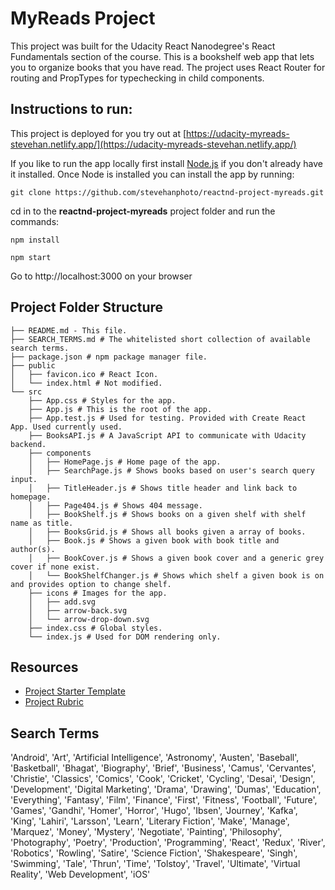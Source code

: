 # MyReads Project

This project was built for the Udacity React Nanodegree's React Fundamentals section of the course.  This is a bookshelf web app that lets you to organize books that you have read.  The project uses React Router for routing and PropTypes for typechecking in child components.

## Instructions to run:

This project is deployed for you try out at [https://udacity-myreads-stevehan.netlify.app/](https://udacity-myreads-stevehan.netlify.app/)

If you like to run the app locally first install [Node.js](https://nodejs.org/en/) if you don't already have it installed.  Once Node is installed you can install the app by running:
```
git clone https://github.com/stevehanphoto/reactnd-project-myreads.git
```

cd in to the **reactnd-project-myreads** project folder and run the commands:

```
npm install

npm start
```
Go to http://localhost:3000 on your browser

## Project Folder Structure
```
├── README.md - This file.
├── SEARCH_TERMS.md # The whitelisted short collection of available search terms.
├── package.json # npm package manager file.
├── public
│   ├── favicon.ico # React Icon.
│   └── index.html # Not modified.
└── src
    ├── App.css # Styles for the app.
    ├── App.js # This is the root of the app.
    ├── App.test.js # Used for testing. Provided with Create React App. Used currently used.
    ├── BooksAPI.js # A JavaScript API to communicate with Udacity backend.
    ├── components
    │   ├── HomePage.js # Home page of the app.
    │   ├── SearchPage.js # Shows books based on user's search query input.
    │   ├── TitleHeader.js # Shows title header and link back to homepage.
    │   ├── Page404.js # Shows 404 message.
    │   ├── BookShelf.js # Shows books on a given shelf with shelf name as title.
    │   ├── BooksGrid.js # Shows all books given a array of books.
    │   ├── Book.js # Shows a given book with book title and author(s).
    │   ├── BookCover.js # Shows a given book cover and a generic grey cover if none exist.
    │   └── BookShelfChanger.js # Shows which shelf a given book is on and provides option to change shelf.    
    ├── icons # Images for the app.
    │   ├── add.svg
    │   ├── arrow-back.svg
    │   └── arrow-drop-down.svg
    ├── index.css # Global styles.
    └── index.js # Used for DOM rendering only.
```

## Resources
- [Project Starter Template](https://github.com/udacity/reactnd-project-myreads-starter)
- [Project Rubric](https://review.udacity.com/#!/rubrics/918/view)
  
## Search Terms
'Android', 'Art', 'Artificial Intelligence', 'Astronomy', 'Austen', 'Baseball', 'Basketball', 'Bhagat', 'Biography', 'Brief', 'Business', 'Camus', 'Cervantes', 'Christie', 'Classics', 'Comics', 'Cook', 'Cricket', 'Cycling', 'Desai', 'Design', 'Development', 'Digital Marketing', 'Drama', 'Drawing', 'Dumas', 'Education', 'Everything', 'Fantasy', 'Film', 'Finance', 'First', 'Fitness', 'Football', 'Future', 'Games', 'Gandhi', 'Homer', 'Horror', 'Hugo', 'Ibsen', 'Journey', 'Kafka', 'King', 'Lahiri', 'Larsson', 'Learn', 'Literary Fiction', 'Make', 'Manage', 'Marquez', 'Money', 'Mystery', 'Negotiate', 'Painting', 'Philosophy', 'Photography', 'Poetry', 'Production', 'Programming', 'React', 'Redux', 'River', 'Robotics', 'Rowling', 'Satire', 'Science Fiction', 'Shakespeare', 'Singh', 'Swimming', 'Tale', 'Thrun', 'Time', 'Tolstoy', 'Travel', 'Ultimate', 'Virtual Reality', 'Web Development', 'iOS'
